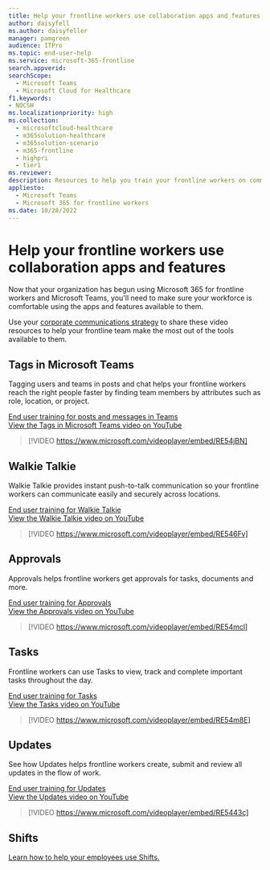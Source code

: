 ```yaml
---
title: Help your frontline workers use collaboration apps and features
author: daisyfell
ms.author: daisyfeller
manager: pamgreen
audience: ITPro
ms.topic: end-user-help 
ms.service: microsoft-365-frontline 
search.appverid: 
searchScope:
  - Microsoft Teams
  - Microsoft Cloud for Healthcare
f1.keywords:
- NOCSH
ms.localizationpriority: high
ms.collection: 
  - microsoftcloud-healthcare
  - m365solution-healthcare
  - m365solution-scenario
  - m365-frontline
  - highpri
  - tier1
ms.reviewer: 
description: Resources to help you train your frontline workers on communication and collaboration features in Teams and Teams apps.
appliesto: 
  - Microsoft Teams
  - Microsoft 365 for frontline workers
ms.date: 10/28/2022
---
```


# Help your frontline workers use collaboration apps and features

Now that your organization has begun using Microsoft 365 for frontline workers and Microsoft Teams, you'll need to make sure your workforce is comfortable using the apps and features available to them.

Use your [corporate communications strategy](flw-corp-comms.md) to share these video resources to help your frontline team make the most out of the tools available to them.

## Tags in Microsoft Teams

Tagging users and teams in posts and chat helps your frontline workers reach the right people faster by finding team members by attributes such as role, location, or project.

[End user training for posts and messages in Teams](https://support.microsoft.com/office/create-and-format-a-post-e66777da-636b-49eb-9408-b0d88b212885) <br>
[View the Tags in Microsoft Teams video on YouTube](https://go.microsoft.com/fwlink/?linkid=2202727)
> [!VIDEO https://www.microsoft.com/videoplayer/embed/RE54jBN]

## Walkie Talkie

Walkie Talkie provides instant push-to-talk communication so your frontline workers can communicate easily and securely across locations.

[End user training for Walkie Talkie](https://support.microsoft.com/office/use-walkie-talkie-in-teams-884a008a-761e-4b62-99f8-15671d9a2f69) <br>
[View the Walkie Talkie video on YouTube](https://go.microsoft.com/fwlink/?linkid=2202710)
> [!VIDEO https://www.microsoft.com/videoplayer/embed/RE546Fv]

## Approvals

Approvals helps frontline workers get approvals for tasks, documents and more.

[End user training for Approvals](https://support.microsoft.com/office/what-is-approvals-a9a01c95-e0bf-4d20-9ada-f7be3fc283d3?wt.mc_id=otc_microsoft_teams) <br>
[View the Approvals video on YouTube](https://go.microsoft.com/fwlink/?linkid=2202800)
> [!VIDEO https://www.microsoft.com/videoplayer/embed/RE54mcl]

## Tasks

Frontline workers can use Tasks to view, track and complete important tasks throughout the day.

[End user training for Tasks](https://support.microsoft.com/office/use-the-tasks-app-in-teams-e32639f3-2e07-4b62-9a8c-fd706c12c070) <br>
[View the Tasks video on YouTube](https://go.microsoft.com/fwlink/?linkid=2202616)
> [!VIDEO https://www.microsoft.com/videoplayer/embed/RE54m8E]

## Updates

See how Updates helps frontline workers create, submit and review all updates in the flow of work.

[End user training for Updates](https://support.microsoft.com/office/get-started-in-updates-c03a079e-e660-42dc-817b-ca4cfd602e5a) <br>
[View the Updates video on YouTube](https://go.microsoft.com/fwlink/?linkid=2202831)
> [!VIDEO https://www.microsoft.com/videoplayer/embed/RE5443c]

## Shifts

[Learn how to help your employees use Shifts.](shifts-toolkit.md)
